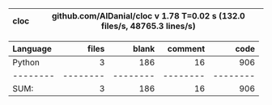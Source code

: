 cloc|github.com/AlDanial/cloc v 1.78  T=0.02 s (132.0 files/s, 48765.3 lines/s)
--- | ---

Language|files|blank|comment|code
:-------|-------:|-------:|-------:|-------:
Python|3|186|16|906
--------|--------|--------|--------|--------
SUM:|3|186|16|906
